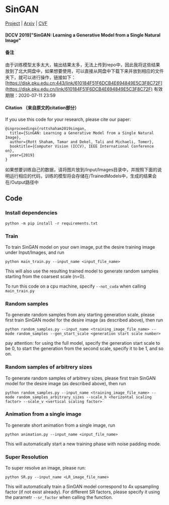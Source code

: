 # SinGAN
[Project](http://webee.technion.ac.il/people/tomermic/SinGAN/SinGAN.htm) | [Arxiv](https://arxiv.org/pdf/1905.01164.pdf) | [CVF](http://openaccess.thecvf.com/content_ICCV_2019/papers/Shaham_SinGAN_Learning_a_Generative_Model_From_a_Single_Natural_Image_ICCV_2019_paper.pdf) 

#### [ICCV 2019]"SinGAN: Learning a Generative Model from a Single Natural Image" 


#### 备注

由于训练模型太多太大，输出结果太多，无法上传到repo中，因此我将这些结果放到了北大网盘中，如果想要使用，可以直接从网盘中下载下来并放到相应的文件夹下，就可以进行操作，链接如下：[https://disk.pku.edu.cn:443/link/610184F51F6DCB4E694849E5C3F8C72F](https://disk.pku.edu.cn/link/610184F51F6DCB4E694849E5C3F8C72F) 有效期限：2020-07-11 23:59


#### Citation （来自原文的citation部分）

If you use this code for your research, please cite our paper:

```
@inproceedings{rottshaham2019singan,
  title={SinGAN: Learning a Generative Model from a Single Natural Image},
  author={Rott Shaham, Tamar and Dekel, Tali and Michaeli, Tomer},
  booktitle={Computer Vision (ICCV), IEEE International Conference on},
  year={2019}
}
```

如果想要训练自己的数据，请将图片放到/Input/Images目录中，并按照下面的说明运行相应的代码，训练的模型将会存储在/TrainedModels中，生成的结果会在/Output路径中

## Code

### Install dependencies

```
python -m pip install -r requirements.txt
```

###  Train
To train SinGAN model on your own image, put the desire training image under Input/Images, and run

```
python main_train.py --input_name <input_file_name>
```

This will also use the resulting trained model to generate random samples starting from the coarsest scale (n=0).

To run this code on a cpu machine, specify `--not_cuda` when calling `main_train.py`

###  Random samples
To generate random samples from any starting generation scale, please first train SinGAN model for the desire image (as described above), then run 

```
python random_samples.py --input_name <training_image_file_name> --mode random_samples --gen_start_scale <generation start scale number>
```

pay attention: for using the full model, specify the generation start scale to be 0, to start the generation from the second scale, specify it to be 1, and so on. 

###  Random samples of arbitrery sizes
To generate random samples of arbitrery sizes, please first train SinGAN model for the desire image (as described above), then run 

```
python random_samples.py --input_name <training_image_file_name> --mode random_samples_arbitrary_sizes --scale_h <horizontal scaling factor> --scale_v <vertical scaling factor>
```

###  Animation from a single image

To generate short animation from a single image, run

```
python animation.py --input_name <input_file_name> 
```

This will automatically start a new training phase with noise padding mode.

### Super Resolution
To super resolve an image, please run:
```
python SR.py --input_name <LR_image_file_name>
```
This will automatically train a SinGAN model correspond to 4x upsampling factor (if not exist already).
For different SR factors, please specify it using the parametr `--sr_factor` when calling the function.


